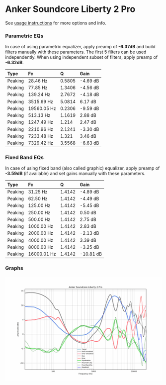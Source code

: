 # Anker Soundcore Liberty 2 Pro
See [usage instructions](https://github.com/jaakkopasanen/AutoEq#usage) for more options and info.

### Parametric EQs
In case of using parametric equalizer, apply preamp of **-6.37dB** and build filters manually
with these parameters. The first 5 filters can be used independently.
When using independent subset of filters, apply preamp of **-6.32dB**.

| Type    | Fc          |      Q | Gain     |
|:--------|:------------|:-------|:---------|
| Peaking | 28.46 Hz    | 0.5805 | -4.69 dB |
| Peaking | 77.85 Hz    | 1.3406 | -4.56 dB |
| Peaking | 139.24 Hz   | 2.7672 | -4.18 dB |
| Peaking | 3515.69 Hz  | 5.0814 | 6.17 dB  |
| Peaking | 19560.05 Hz | 0.2306 | -9.59 dB |
| Peaking | 513.13 Hz   | 1.1619 | 2.88 dB  |
| Peaking | 1247.49 Hz  | 1.214  | 2.47 dB  |
| Peaking | 2210.96 Hz  | 2.1241 | -3.30 dB |
| Peaking | 7233.48 Hz  | 1.321  | 3.46 dB  |
| Peaking | 7329.42 Hz  | 3.5568 | -6.63 dB |

### Fixed Band EQs
In case of using fixed band (also called graphic) equalizer, apply preamp of **-3.59dB**
(if available) and set gains manually with these parameters.

| Type    | Fc          |      Q | Gain      |
|:--------|:------------|:-------|:----------|
| Peaking | 31.25 Hz    | 1.4142 | -4.89 dB  |
| Peaking | 62.50 Hz    | 1.4142 | -4.49 dB  |
| Peaking | 125.00 Hz   | 1.4142 | -5.45 dB  |
| Peaking | 250.00 Hz   | 1.4142 | 0.50 dB   |
| Peaking | 500.00 Hz   | 1.4142 | 2.75 dB   |
| Peaking | 1000.00 Hz  | 1.4142 | 2.83 dB   |
| Peaking | 2000.00 Hz  | 1.4142 | -2.13 dB  |
| Peaking | 4000.00 Hz  | 1.4142 | 3.39 dB   |
| Peaking | 8000.00 Hz  | 1.4142 | -3.25 dB  |
| Peaking | 16000.01 Hz | 1.4142 | -10.81 dB |

### Graphs
![](./Anker%20Soundcore%20Liberty%202%20Pro.png)